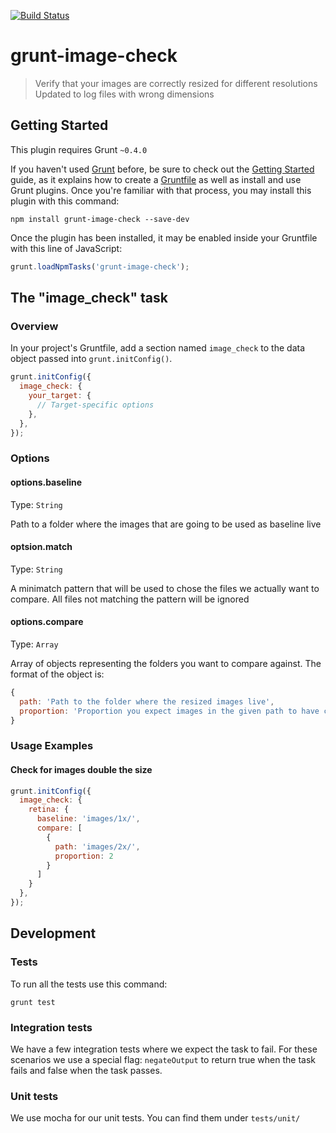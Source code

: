 [![Build Status](https://travis-ci.org/soonick/grunt-image-checker.svg?branch=master)](https://travis-ci.org/soonick/grunt-image-checker)

# grunt-image-check

> Verify that your images are correctly resized for different resolutions
> Updated to log files with wrong dimensions

## Getting Started
This plugin requires Grunt `~0.4.0`

If you haven't used [Grunt](http://gruntjs.com/) before, be sure to check out the [Getting Started](http://gruntjs.com/getting-started) guide, as it explains how to create a [Gruntfile](http://gruntjs.com/sample-gruntfile) as well as install and use Grunt plugins. Once you're familiar with that process, you may install this plugin with this command:

```shell
npm install grunt-image-check --save-dev
```

Once the plugin has been installed, it may be enabled inside your Gruntfile with this line of JavaScript:

```js
grunt.loadNpmTasks('grunt-image-check');
```

## The "image_check" task

### Overview
In your project's Gruntfile, add a section named `image_check` to the data object passed into `grunt.initConfig()`.

```js
grunt.initConfig({
  image_check: {
    your_target: {
      // Target-specific options
    },
  },
});
```

### Options

#### options.baseline
Type: `String`

Path to a folder where the images that are going to be used as baseline live

#### optsion.match
Type: `String`

A minimatch pattern that will be used to chose the files we actually want to compare. All files not matching the pattern will be ignored

#### options.compare
Type: `Array`

Array of objects representing the folders you want to compare against. The format of the object is:

```js
{
  path: 'Path to the folder where the resized images live',
  proportion: 'Proportion you expect images in the given path to have compared to the baseline. If it is 2, then you expect images to be twice as large.'
}
```

### Usage Examples

#### Check for images double the size

```js
grunt.initConfig({
  image_check: {
    retina: {
      baseline: 'images/1x/',
      compare: [
        {
          path: 'images/2x/',
          proportion: 2
        }
      ]
    }
  },
});
```

## Development

### Tests

To run all the tests use this command:

```
grunt test
```

### Integration tests

We have a few integration tests where we expect the task to fail. For these scenarios we use a special flag: `negateOutput` to return true when the task fails and false when the task passes.

### Unit tests

We use mocha for our unit tests. You can find them under `tests/unit/`
